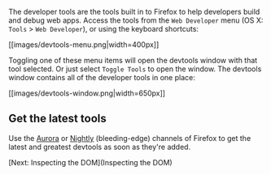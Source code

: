 The developer tools are the tools built in to Firefox to help developers build and debug web apps. Access the tools from the `Web Developer` menu (OS X: `Tools` > `Web Developer`), or using the keyboard shortcuts:

[[images/devtools-menu.png|width=400px]]

Toggling one of these menu items will open the devtools window with that tool selected. Or just select `Toggle Tools` to open the window. The devtools window contains all of the developer tools in one place:

[[images/devtools-window.png|width=650px]]

## Get the latest tools

Use the [Aurora](http://www.mozilla.org/en-US/firefox/aurora/) or [Nightly](http://nightly.mozilla.org/) (bleeding-edge) channels of Firefox to get the latest and greatest devtools as soon as they're added.


[Next: Inspecting the DOM](Inspecting the DOM)